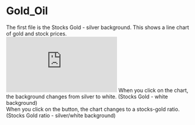 # Gold_Oil
The first file is the Stocks Gold - silver background. This shows a line chart of gold and stock prices.  
![alt tag](https://github.com/howardwen/Gold_Oil/blob/master/Stocks.Gold.-.silver.background.pdf)
When you click on the chart, the background changes from silver to white. (Stocks Gold - white background)  
When you click on the button, the chart changes to a stocks-gold ratio. (Stocks Gold ratio - silver/white background)
